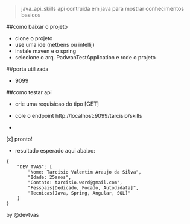 > java_api_skills
api contruida em java
para mostrar conhecimentos basicos

##como baixar o projeto
- clone o projeto
- use uma ide (netbens ou intellij)
- instale maven e o spring
- selecione o arq. PadwanTestApplication e rode o projeto

##porta utilizada
- 9099

##como testar api
- crie uma requisicao do tipo [GET]
- cole o endpoint http://localhost:9099/tarcisio/skills

-

[x] pronto!
- resultado esperado aqui abaixo:

```
{
    "DEV_TVAS": [
        "Nome: Tarcisio Valentim Araujo da Silva",
        "Idade: 25anos",
        "Contato: tarcisio.word@gmail.com",
        "Pessoais[Dedicado, Focado, Autodidata]",
        "Tecnicas[Java, Spring, Angular, SQL]"
    ]
}
```

by @devtvas
